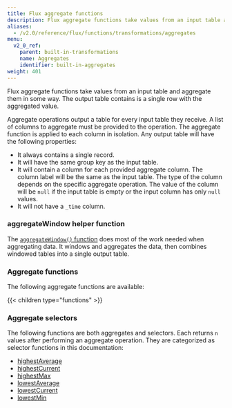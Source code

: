 ```yaml
---
title: Flux aggregate functions
description: Flux aggregate functions take values from an input table and aggregate them in some way.
aliases:
  - /v2.0/reference/flux/functions/transformations/aggregates
menu:
  v2_0_ref:
    parent: built-in-transformations
    name: Aggregates
    identifier: built-in-aggregates
weight: 401
---
```


Flux aggregate functions take values from an input table and aggregate them in some way.
The output table contains is a single row with the aggregated value.

Aggregate operations output a table for every input table they receive.
A list of columns to aggregate must be provided to the operation.
The aggregate function is applied to each column in isolation.
Any output table will have the following properties:

- It always contains a single record.
- It will have the same group key as the input table.
- It will contain a column for each provided aggregate column.
  The column label will be the same as the input table.
  The type of the column depends on the specific aggregate operation.
  The value of the column will be `null` if the input table is empty or the input column has only `null` values.
- It will not have a `_time` column.

### aggregateWindow helper function
The [`aggregateWindow()` function](/v2.0/reference/flux/functions/transformations/aggregates/aggregatewindow)
does most of the work needed when aggregating data.
It windows and aggregates the data, then combines windowed tables into a single output table.

### Aggregate functions
The following aggregate functions are available:

{{< children type="functions" >}}

### Aggregate selectors
The following functions are both aggregates and selectors.
Each returns `n` values after performing an aggregate operation.
They are categorized as selector functions in this documentation:

- [highestAverage](/v2.0/reference/flux/functions/transformations/selectors/highestaverage)
- [highestCurrent](/v2.0/reference/flux/functions/transformations/selectors/highestcurrent)
- [highestMax](/v2.0/reference/flux/functions/transformations/selectors/highestmax)
- [lowestAverage](/v2.0/reference/flux/functions/transformations/selectors/lowestaverage)
- [lowestCurrent](/v2.0/reference/flux/functions/transformations/selectors/lowestcurrent)
- [lowestMin](/v2.0/reference/flux/functions/transformations/selectors/lowestmin)
